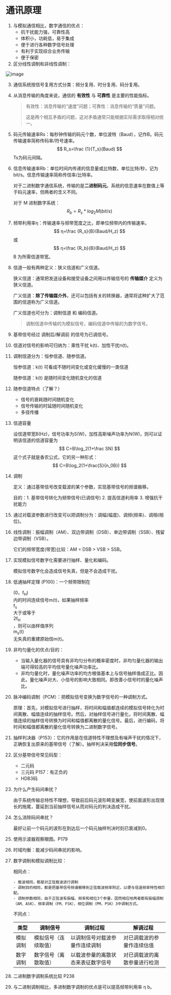 # 通讯原理

1. 与模拟通信相比，数字通信的优点：
   - 抗干扰能力强，可靠性高
   - 体积小，功耗低，易于集成
   - 便于进行各种数字信号处理
   - 有利于实现综合业务传输
   - 便于保密
2. 区分线性调制和非线性调制：

![image](C:\Users\Zhvy2\Desktop\新建文件夹\images\image.png)

3. 通信系统按信号复用方式分类：频分复用、时分复用、码分复用。

4. 从消息传输的角度来说，通信的 **有效性**  与 **可靠性** 是主要的性能指标。

   > 有效性：消息传输的“速度”问题；可靠性：消息传输的“质量”问题。
   >
   > 这是两个相互矛盾的问题，这对矛盾通常只能根据实际需求取得相对统一。

5. 码元传输速率Rs：每秒钟传输的码元个数，单位波特（Baud），记作B。码元传输速率简称传码率/符号速率。
   $$
   R_s=\frac {1}{T_s}(Baud)
   $$
   Ts为码元间隔。

6. 信息传输速率Rb：单位时间内传递的信息量或比特数，单位比特/秒，记为bit/s。信息传输速率简称传信率/比特率。

   对于二进制数字通信系统，传输的是**二进制码元**。系统的信息速率在数值上等于码元速率，但两者的含义不同。

   对于 M 进制数字系统：
   $$
   R_b=R_s*log_2M(bit/s)
   $$

7. 频带利用率η：传输速率与频带宽度之比，即单位频带内的传输速率。
   $$
   η=\frac {R_s}{B}(Baud/H_z)
   $$
   或
   $$
   η=\frac {R_b}{B}(Baud/H_z)
   $$
   B 为所需信道带宽。

8. 信道一般有两种定义：狭义信道和广义信道。

   狭义信道：通常把发送设备和接受设备之间用以传输信号的 **传输媒介** 定义为狭义信道。

   广义信道：**除了传输媒介外**，还可以包括有关的转换器，通常将这种扩大了范围的信道称为广义信道。

   广义信道也可分为：调制信道 和 编码信道。

   > 调制信道中传输的为模拟信号，编码信道中传输的为数字信号。

9. 基带信号经过 调制后/解调前 的信号为已调信号。

10. 信道对信号的影响可归纳为：乘性干扰 k(t)、加性干扰n(t)。

11. 调制信道分为：恒参信道、随参信道。

    恒参信道：k(t) 可看成不随时间变化或变化缓慢的一类信道

    随参信道：k(t) 是随时间变化随机变化的信道

12. 随参信道特点（了解？）

    - 信号的衰耗随时间随机变化
    - 信号传输的时延随时间随机变化
    - 多径传播

13. 信道容量

    设信道带宽B(Hz)，信号功率为S(W)，加性高斯噪声功率为N(W)，则可以证明该信道的信道容量为 
    $$
    C=B\log_2(1+\frac SN)
    $$
    这个式子就是香农公式，它的另一种形式：
    $$
    C=B\log_2(1+\frac{S}{n_0B})
    $$

14. 调制

    定义：通过基带信号改变载波的某个参数，实现基带信号的频谱搬移。

    目的：1. 基带信号转化为频带信号(已调信号) 2. 提高信道利用率 3. 增强抗干扰能力

15. 通过对载波参数进行改变可以把调制分为：调幅(幅度)、调频(频率)、调相(相位)。

16. 线性调制：振幅调制（AM）、双边带调制（DSB）、单边带调制（SSB）、残留边带调制（VSB）。

    它们的频带宽度(带宽)比较：AM = DSB > VSB > SSB。

17. 实现模拟信号数字化需要进行抽样、量化和编码。

    模拟信号数字化会造成信号失真，但是不会造成干扰。

18. 低通抽样定理 (P100)：一个频带限制在 <div>(0，f<sub>H</sub>) </div>  内的时间连续信号m(t)，如果抽样频率<div>f<sub>s</sub> </div> 大于或等于 <div>2f<sub>H</sub></div>，则可以由样值序列<div>m<sub>s</sub>(t)</div>无失真的重建原始信m(t)。

19. 非均匀量化的优点/目的：

    - 当输入量化器的信号具有非均匀分布的概率密度时，非均匀量化器的输出端可得较高的平均信号量化噪声功率比。
    - 非均匀量化时，量化噪声功率的均方根值基本上与信号抽样值成正比。因此，量化噪声对大、小信号的影响大致相同。即改善小信号时的量化噪声比。

20. 脉冲编码调制（PCM）：把模拟信号变换为数字信号的一种调制方式。

    原理：首先，对模拟信号进行抽样，将时间和幅值都连续的模拟信号转化为时间离散、幅值连续的抽样信号。然后，对抽样信号进行量化，将时间离散、幅值连续的抽样信号转换为时间和幅值都离散的量化信号。最后，进行编码，将时间和幅值都离散的量化信号转换为二进制数字信号。

21. 抽样判决器（P153）：它的作用是在信道特性不理想及有噪声干扰的情况下，正确恢复出原来的基带信号（了解）。抽样判决采用**位同步信号**。

22. 区分基带信号常见码型：

    - 二元码
    - 三元码 P157：有正负的
    - HDB3码

23. 为什么产生码间串扰？

    由于系统传输总特性不理想，导致前后码元波形畸变展宽，使前面波形出现很长的拖尾，蔓延到当前抽样信号从而对码元的判决造成干扰。

24. 怎么消除码间串扰？

    最好让前一个码元的波形在到达后一个码元抽样判决时刻已衰减到0。

25. 使用示波器观察眼图。P179

26. 时域均衡：能减少码间串扰的影响。

27. 数字调制和模拟调制比较：

    相同点：

    	- 载波相同，都是对正弦载波进行调制
    	- 调制目的相同，都是把基带信号频谱搬移到正弦载波频率附近，以便与信道频率特性相匹配。
    	- 调制参数相同，由于正弦波有振幅、频率和相位3个参量，因而相应地两者都有振幅调制（AM、ASK）、频率调制（FM、FSK）、相位调制（PM、PSK）3中调制方式。

    不同点：

    | 类型     | 调制信号             | 调制过程                           | 解调过程                     |
    | -------- | -------------------- | ---------------------------------- | ---------------------------- |
    | 模拟调制 | 模拟信号（连续取值） | 以调制信号对载波参量作连续调制     | 对已调载波的参量作连续估值   |
    | 数字调制 | 数字信号（离散取值） | 以载波参量的离散状态来表征数字信号 | 对已调载波的离散参量进行检测 |

28. 二进制数字调制系统比较 P238

29. 与二进制调制相比，多进制数字调制的优点是可以提高频带利用率 η b。
